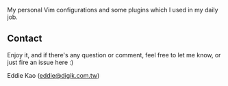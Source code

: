 My personal Vim configurations and some plugins which I used in my daily job.

## Contact

Enjoy it, and if there's any question or comment, feel free to let me know, or just fire an issue here :)

Eddie Kao (eddie@digik.com.tw)

